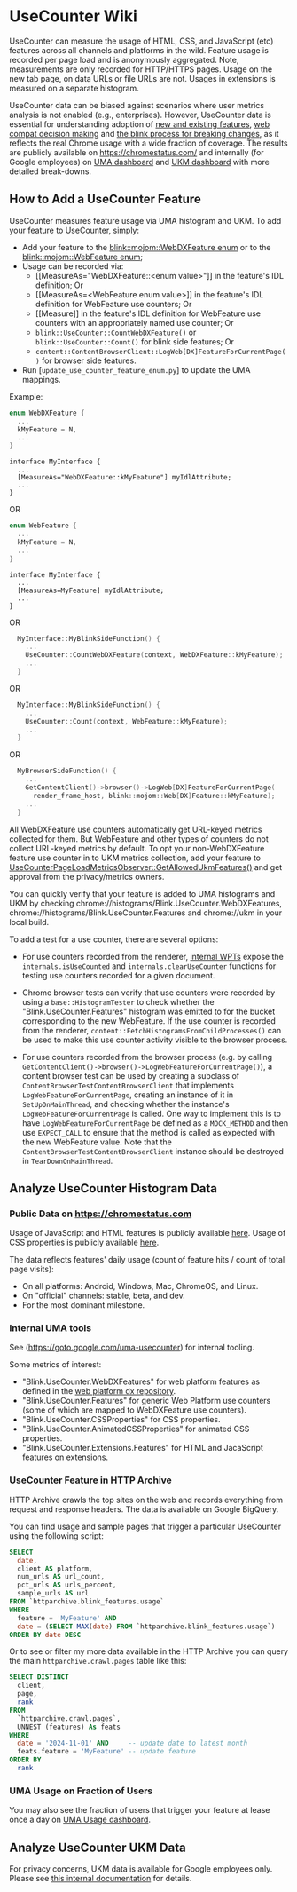 # UseCounter Wiki

UseCounter can measure the usage of HTML, CSS, and JavaScript (etc) features
across all channels and platforms in the wild. Feature usage is recorded per
page load and is anonymously aggregated. Note, measurements are only recorded
for HTTP/HTTPS pages. Usage on the new tab page, on data URLs or file URLs are
not. Usages in extensions is measured on a separate histogram.

UseCounter data can be biased against scenarios where user metrics analysis is
not enabled (e.g., enterprises). However, UseCounter data is essential for
understanding adoption of [new and existing features](https://webstatus.dev/), [web compat decision making](https://www.chromium.org/blink/platform-predictability/compat-tools)
and [the blink process for breaking changes](https://sites.google.com/a/chromium.org/dev/blink/removing-features), as it reflects the real Chrome usage with a wide fraction of coverage.
The results are publicly available on https://chromestatus.com/ and internally
(for Google employees) on [UMA dashboard](https://goto.google.com/uma-usecounter)
and [UKM dashboard](https://goto.google.com/ukm-usecounter) with more detailed
break-downs.


## How to Add a UseCounter Feature

UseCounter measures feature usage via UMA histogram and UKM. To add your
feature to UseCounter, simply:
+ Add your feature to the
  [blink::mojom::WebDXFeature enum](https://source.chromium.org/chromium/chromium/src/+/main:third_party/blink/public/mojom/use_counter/metrics/webdx_feature.mojom)
  or to the [blink::mojom::WebFeature enum](https://source.chromium.org/chromium/chromium/src/+/main:third_party/blink/public/mojom/use_counter/metrics/web_feature.mojom);
+ Usage can be recorded via:
    * \[[MeasureAs="WebDXFeature::\<enum value\>"]\] in the feature's IDL definition; Or
    * \[[MeasureAs=\<WebFeature enum value\>]\] in the feature's IDL definition for WebFeature use counters; Or
    * \[[Measure]\] in the feature's IDL definition for WebFeature use counters with an appropriately named use counter; Or
    * `blink::UseCounter::CountWebDXFeature()` or `blink::UseCounter::Count()` for blink side features; Or
    * `content::ContentBrowserClient::LogWeb[DX]FeatureForCurrentPage()` for browser side features.
+ Run [`update_use_counter_feature_enum.py`] to update the UMA mappings.

Example:
```c++
enum WebDXFeature {
  ...
  kMyFeature = N,
  ...
}
```
```
interface MyInterface {
  ...
  [MeasureAs="WebDXFeature::kMyFeature"] myIdlAttribute;
  ...
}
```
OR
```c++
enum WebFeature {
  ...
  kMyFeature = N,
  ...
}
```
```
interface MyInterface {
  ...
  [MeasureAs=MyFeature] myIdlAttribute;
  ...
}
```
OR
```c++
  MyInterface::MyBlinkSideFunction() {
    ...
    UseCounter::CountWebDXFeature(context, WebDXFeature::kMyFeature);
    ...
  }
```
OR
```c++
  MyInterface::MyBlinkSideFunction() {
    ...
    UseCounter::Count(context, WebFeature::kMyFeature);
    ...
  }
```
OR
```c++
  MyBrowserSideFunction() {
    ...
    GetContentClient()->browser()->LogWeb[DX]FeatureForCurrentPage(
      render_frame_host, blink::mojom::Web[DX]Feature::kMyFeature);
    ...
  }
```

All WebDXFeature use counters automatically get URL-keyed metrics collected for
them. But WebFeature and other types of counters do not collect URL-keyed
metrics by default. To opt your non-WebDXFeature feature use counter in to UKM
metrics collection, add your feature to
[UseCounterPageLoadMetricsObserver::GetAllowedUkmFeatures()](https://cs.chromium.org/chromium/src/components/page_load_metrics/browser/observers/use_counter/ukm_features.cc)
and get approval from the privacy/metrics owners.

You can quickly verify that your feature is added to UMA histograms and UKM by
checking chrome://histograms/Blink.UseCounter.WebDXFeatures,
chrome://histograms/Blink.UseCounter.Features and chrome://ukm in your local
build.

To add a test for a use counter, there are several options:
 + For use counters recorded from the renderer,
   [internal WPTs](https://chromium.googlesource.com/chromium/src/+/HEAD/third_party/blink/web_tests/wpt_internal/README.md)
   expose the `internals.isUseCounted` and `internals.clearUseCounter`
   functions for testing use counters recorded for a given document.

 + Chrome browser tests can verify that use counters were recorded by using a
   `base::HistogramTester` to check whether the "Blink.UseCounter.Features"
   histogram was emitted to for the bucket corresponding to the new WebFeature.
   If the use counter is recorded from the renderer,
   `content::FetchHistogramsFromChildProcesses()` can be used to make this
   use counter activity visible to the browser process.

 + For use counters recorded from the browser process (e.g. by calling
   `GetContentClient()->browser()->LogWebFeatureForCurrentPage()`), a content
   browser test can be used by creating a subclass of
   `ContentBrowserTestContentBrowserClient` that implements
   `LogWebFeatureForCurrentPage`, creating an instance of it in
   `SetUpOnMainThread`, and checking whether the instance's
   `LogWebFeatureForCurrentPage` is called. One way to implement this is to
   have `LogWebFeatureForCurrentPage` be defined as a `MOCK_METHOD` and then
   use `EXPECT_CALL` to ensure that the method is called as expected with
   the new WebFeature value. Note that the
   `ContentBrowserTestContentBrowserClient` instance should be destroyed in
   `TearDownOnMainThread`.

## Analyze UseCounter Histogram Data

### Public Data on https://chromestatus.com

Usage of JavaScript and HTML features is publicly available
[here](https://chromestatus.com/metrics/feature/popularity).
Usage of CSS properties is publicly available
[here](https://chromestatus.com/metrics/css/popularity).

The data reflects features' daily usage (count of feature hits / count of total
page visits):
+ On all platforms: Android, Windows, Mac, ChromeOS, and Linux.
+ On "official" channels: stable, beta, and dev.
+ For the most dominant milestone.


### Internal UMA tools

See (https://goto.google.com/uma-usecounter) for internal tooling.

Some metrics of interest:
+ "Blink.UseCounter.WebDXFeatures" for web platform features as defined in the
  [web platform dx repository](https://github.com/web-platform-dx/web-features/).
+ "Blink.UseCounter.Features" for generic Web Platform use counters (some of which are mapped to WebDXFeature use counters).
+ "Blink.UseCounter.CSSProperties" for CSS properties.
+ "Blink.UseCounter.AnimatedCSSProperties" for animated CSS properties.
+ "Blink.UseCounter.Extensions.Features" for HTML and JacaScript features on
  extensions.

### UseCounter Feature in HTTP Archive

HTTP Archive crawls the top sites on the web and records everything from
request and response headers. The data is available on Google BigQuery.

You can find usage and sample pages that trigger a particular UseCounter using
the following script:

```sql
SELECT
  date,
  client AS platform,
  num_urls AS url_count,
  pct_urls AS urls_percent,
  sample_urls AS url
FROM `httparchive.blink_features.usage`
WHERE
  feature = 'MyFeature' AND
  date = (SELECT MAX(date) FROM `httparchive.blink_features.usage`)
ORDER BY date DESC
```


Or to see or filter my more data available in the HTTP Archive you can query the main `httparchive.crawl.pages` table like this:

```sql
SELECT DISTINCT
  client,
  page,
  rank
FROM
  `httparchive.crawl.pages`,
  UNNEST (features) As feats
WHERE
  date = '2024-11-01' AND     -- update date to latest month
  feats.feature = 'MyFeature' -- update feature
ORDER BY
  rank
```

### UMA Usage on Fraction of Users
You may also see the fraction of users that trigger your feature at lease once a
day on [UMA Usage dashboard](https://goto.google.com/uma-usecounter-peruser).


## Analyze UseCounter UKM Data
For privacy concerns, UKM data is available for Google employees only.
Please see [this internal
documentation](https://goto.google.com/ukm-blink-usecounter) for details.

